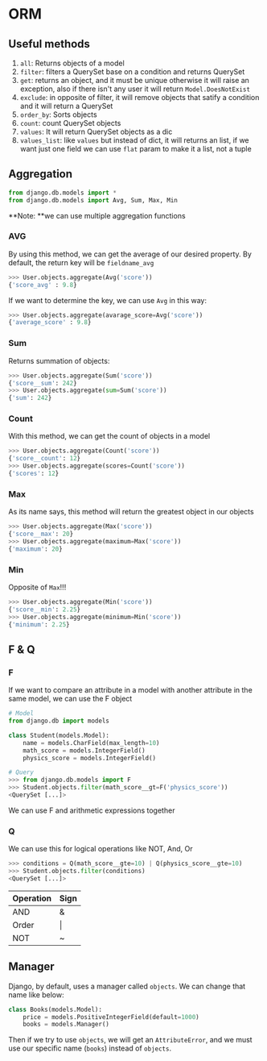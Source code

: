 # ORM

## Useful methods
1. `all`: Returns objects of a model
2. `filter`: filters a QuerySet base on a condition and returns QuerySet
3. `get`: returns an object, and it must be unique otherwise it will raise an exception, also if there isn't any user it will return `Model.DoesNotExist`
4. `exclude`: in opposite of filter, it will remove objects that satify a condition and it will return a QuerySet
5. `order_by`: Sorts objects
6. `count`: count QuerySet objects
7. `values`: It will return QuerySet objects as a dic
8. `values_list`: like `values` but instead of dict, it will returns an list, if we want just one field we can use `flat` param to make it a list, not a tuple

## Aggregation

```python
from django.db.models import *
from django.db.models import Avg, Sum, Max, Min
```
**Note: **we can use multiple aggregation functions

### AVG
By using this method, we can get the average of our desired property. By default, the return key will be `fieldname_avg`
```python
>>> User.objects.aggregate(Avg('score'))
{'score_avg' : 9.8}
``` 

If we want to determine the key, we can use `Avg` in this way:
```python
>>> User.objects.aggregate(avarage_score=Avg('score'))
{'average_score' : 9.8}
```

### Sum
Returns summation of objects:
```python 
>>> User.objects.aggregate(Sum('score'))
{'score__sum': 242}
>>> User.objects.aggregate(sum=Sum('score'))
{'sum': 242}
```

### Count
With this method, we can get the count of objects in a model
```python
>>> User.objects.aggregate(Count('score'))
{'score__count': 12}
>>> User.objects.aggregate(scores=Count('score'))
{'scores': 12}
```

### Max
As its name says, this method will return the greatest object in our objects
```python
>>> User.objects.aggregate(Max('score'))
{'score__max': 20}
>>> User.objects.aggregate(maximum=Max('score'))
{'maximum': 20}
```

### Min 
Opposite of `Max`!!!
```python
>>> User.objects.aggregate(Min('score'))
{'score__min': 2.25}
>>> User.objects.aggregate(minimum=Min('score'))
{'minimum': 2.25}
```

## F & Q
### F
If we want to compare an attribute in a model with another attribute in the same model, we can use the F object

```python
# Model
from django.db import models

class Student(models.Model):
    name = models.CharField(max_length=10)
    math_score = models.IntegerField()
    physics_score = models.IntegerField()

# Query
>>> from django.db.models import F
>>> Student.objects.filter(math_score__gt=F('physics_score'))
<QuerySet [...]>
```

We can use F and arithmetic expressions together

### Q
We can use this for logical operations like NOT, And, Or
```python
>>> conditions = Q(math_score__gte=10) | Q(physics_score__gte=10)
>>> Student.objects.filter(conditions)
<QuerySet [...]>
```

| Operation | Sign |
| --------- | ---- |
| AND | & |
| Order | \| |
| NOT | ~ |

## Manager
Django, by default, uses a manager called `objects`. We can change that name like below:

```python
class Books(models.Model):
    price = models.PositiveIntegerField(default=1000)
    books = models.Manager()
```

Then if we try to use `objects`, we will get an `AttributeError`, and we must use our specific name (`books`) instead of `objects`.

